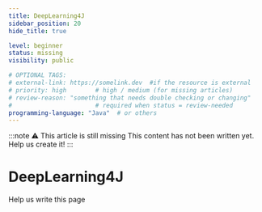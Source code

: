 ```yaml
---
title: DeepLearning4J
sidebar_position: 20
hide_title: true

level: beginner
status: missing
visibility: public

# OPTIONAL TAGS:
# external-link: https://somelink.dev  #if the resource is external
# priority: high        # high / medium (for missing articles)
# review-reason: "something that needs double checking or changing"
#                       # required when status = review-needed
programming-language: "Java"  # or others
---
```


:::note ⚠️ This article is still missing
This content has not been written yet. Help us create it!
:::

# DeepLearning4J

Help us write this page 